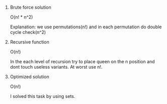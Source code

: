 1. Brute force solution

   O(n! * n^2)

   Explanation: we use permutations(n!) and in each permutation do double cycle check(n^2)


2. Recursive function
   
   O(n!)
   
   In the each level of recursion try to place queen on the n position and dont touch useless variants. At worst use n!.


3. Optimized solution
   
   O(n!)

   I solved this task by using sets.
